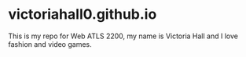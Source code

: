 # victoriahall0.github.io
This is my repo for Web ATLS 2200, my name is Victoria Hall and I love fashion and video games.